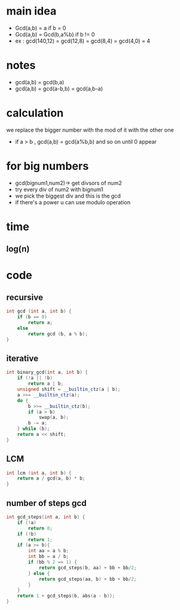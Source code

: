 # main idea

- Gcd(a,b) = a  if b = 0
- Gcd(a,b) = Gcd(b,a%b)  if b != 0
- ex : gcd(140,12) = gcd(12,8) = gcd(8,4) = gcd(4,0) = 4

# notes

- gcd(a,b) = gcd(b,a)
- gcd(a,b) = gcd(a-b,b) = gcd(a,b-a)

# calculation 
we replace the bigger number with the mod of it with the other one 
- if a > b , gcd(a,b) = gcd(a%b,b) and so on until 0 appear

# for big numbers
- gcd(bignum1,num2)-> get divsors of num2
- try every div of num2 with bignum1
- we pick the biggest div and this is the gcd
- if there's a power u can use modulo operation
# time
## log(n)
# code
## recursive 
```cpp
int gcd (int a, int b) {
    if (b == 0)
        return a;
    else
        return gcd (b, a % b);
}

```
## iterative 
```cpp
int binary_gcd(int a, int b) {
    if (!a || !b)
        return a | b;
    unsigned shift = __builtin_ctz(a | b);
    a >>= __builtin_ctz(a);
    do {
        b >>= __builtin_ctz(b);
        if (a > b)
            swap(a, b);
        b -= a;
    } while (b);
    return a << shift;
}
```
## LCM
```cpp
int lcm (int a, int b) {
    return a / gcd(a, b) * b;
}
```

## number of steps gcd
```cpp
int gcd_steps(int a, int b) {
    if (!a)
        return 0;
    if (!b)
        return 1;
    if (a >= b){
        int aa = a % b;
        int bb = a / b;
        if (bb % 2 == 1) {
            return gcd_steps(b, aa) + bb + bb/2;
        } else {
            return gcd_steps(aa, b) + bb + bb/2;
        }
    }
    return 1 + gcd_steps(b, abs(a - b));
}
```
